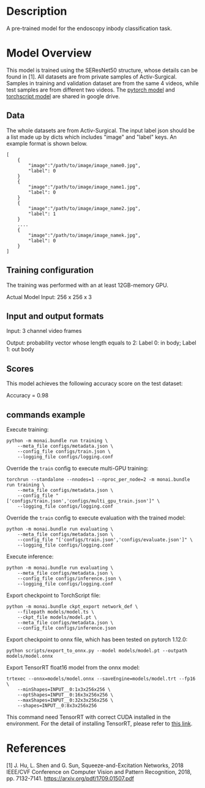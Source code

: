 # Description
A pre-trained model for the endoscopy inbody classification task.

# Model Overview
This model is trained using the SEResNet50 structure, whose details can be found in [1]. All datasets are from private samples of Activ-Surgical. Samples in training and validation dataset are from the same 4 videos, while test samples are from different two videos.
The [pytorch model](https://drive.google.com/file/d/14CS-s1uv2q6WedYQGeFbZeEWIkoyNa-x/view?usp=sharing) and [torchscript model](https://drive.google.com/file/d/1fOoJ4n5DWKHrt9QXTZ2sXwr9C-YvVGCM/view?usp=sharing) are shared in google drive.

## Data
The whole datasets are from Activ-Surgical. The input label json should be a list made up by dicts which includes "image" and "label" keys. An example format is shown below.

```
[
    {
        "image":"/path/to/image/image_name0.jpg",
        "label": 0
    }
    {
        "image":"/path/to/image/image_name1.jpg",
        "label": 0
    }
    {
        "image":"/path/to/image/image_name2.jpg",
        "label": 1
    }
    ....
    {
        "image":"/path/to/image/image_namek.jpg",
        "label": 0
    }
]
```

## Training configuration
The training was performed with an at least 12GB-memory GPU.

Actual Model Input: 256 x 256 x 3

## Input and output formats
Input: 3 channel video frames

Output: probability vector whose length equals to 2: Label 0: in body; Label 1: out body

## Scores
This model achieves the following accuracy score on the test dataset:

Accuracy = 0.98

## commands example
Execute training:

```
python -m monai.bundle run training \
    --meta_file configs/metadata.json \
    --config_file configs/train.json \
    --logging_file configs/logging.conf
```

Override the `train` config to execute multi-GPU training:
```
torchrun --standalone --nnodes=1 --nproc_per_node=2 -m monai.bundle run training \
    --meta_file configs/metadata.json \
    --config_file "['configs/train.json','configs/multi_gpu_train.json']" \
    --logging_file configs/logging.conf
```

Override the `train` config to execute evaluation with the trained model:

```
python -m monai.bundle run evaluating \
    --meta_file configs/metadata.json \
    --config_file "['configs/train.json','configs/evaluate.json']" \
    --logging_file configs/logging.conf
```

Execute inference:

```
python -m monai.bundle run evaluating \
    --meta_file configs/metadata.json \
    --config_file configs/inference.json \
    --logging_file configs/logging.conf
```

Export checkpoint to TorchScript file:

```
python -m monai.bundle ckpt_export network_def \
    --filepath models/model.ts \
    --ckpt_file models/model.pt \
    --meta_file configs/metadata.json \
    --config_file configs/inference.json
```

Export checkpoint to onnx file, which has been tested on pytorch 1.12.0:

```
python scripts/export_to_onnx.py --model models/model.pt --outpath models/model.onnx
```

Export TensorRT float16 model from the onnx model:

```
trtexec --onnx=models/model.onnx --saveEngine=models/model.trt --fp16 \
    --minShapes=INPUT__0:1x3x256x256 \
    --optShapes=INPUT__0:16x3x256x256 \
    --maxShapes=INPUT__0:32x3x256x256 \
    --shapes=INPUT__0:8x3x256x256
```
This command need TensorRT with correct CUDA installed in the environment. For the detail of installing TensorRT, please refer to [this link](https://docs.nvidia.com/deeplearning/tensorrt/install-guide/index.html).

# References
[1] J. Hu, L. Shen and G. Sun, Squeeze-and-Excitation Networks, 2018 IEEE/CVF Conference on Computer Vision and Pattern Recognition, 2018, pp. 7132-7141. https://arxiv.org/pdf/1709.01507.pdf
